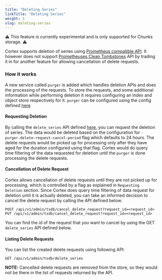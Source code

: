 ```yaml
---
title: "Deleting Series"
linkTitle: "Deleting Series"
weight: 3
slug: deleting-series
---
```


:warning: This feature is currently experimental and is only supported for Chunks storage. :warning:

Cortex supports deletion of series using [Prometheus compatible API](https://prometheus.io/docs/prometheus/latest/querying/api/#delete-series).
It however does not support [Prometheuses Clean Tombstones](https://prometheus.io/docs/prometheus/latest/querying/api/#clean-tombstones) API by trading it in for another feature for allowing cancellation of delete requests.

### How it works

A new service called `purger` is added which handles deletion APIs and does the processing of the requests.
To store the requests, and some additional information while performing deletion it requires configuring an index and object store respectively for it.
`purger` can be configured using the config defined [here](../configuration/config-file-reference.md#purger_config)

#### Requesting Deletion

By calling the `delete_series` API defined [here](https://prometheus.io/docs/prometheus/latest/querying/api/#delete-series), you can request the deletion of series.
The data would be deleted based on the configuration for `-purger.delete-request-cancel-period` flag which defaults to 24 hours.
The delete requests would be picked up for processing only after they have aged for the duration configured using that flag.
Cortex would do query time filtering of the data requested for deletion until the `purger` is done processing the delete requests.

#### Cancellation of Delete Request

Cortex allows cancellation of delete requests until they are not picked up for processing, which is controlled by a flag as explained in `Requesting Deletion` section.
Since Cortex does query time filtering of data request for deletion until it is actually deleted, you can take an informed decision to cancel the delete request by calling the API defined below:

```
POST /api/v1/admin/tsdb/cancel_delete_request?request_id=<request_id>
PUT /api/v1/admin/tsdb/cancel_delete_request?request_id=<request_id>
```

You can find the id of the request that you want to cancel by using the GET `delete_series` API defined below.

#### Listing Delete Requests

You can list the created delete requests using following API:

```
GET /api/v1/admin/tsdb/delete_series
```

**NOTE:** Cancelled delete requests are removed from the store, so they would not be there in the list of requests returned by the API.


